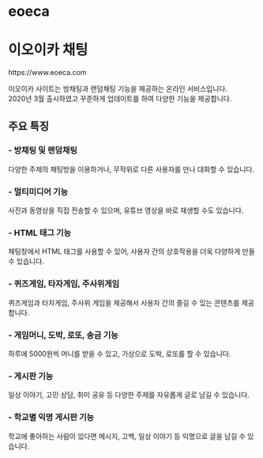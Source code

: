 # eoeca
<h1>이오이카 채팅</h1>
https://www.eoeca.com
<br>
<p>이오이카 사이트는 방채팅과 랜덤채팅 기능을 제공하는 온라인 서비스입니다.<br>
2020년 3월 출시하였고 꾸준하게 업데이트를 하여 다양한 기능을 제공합니다.</p>

<h2>주요 특징</h2>

<h3>- 방채팅 및 랜덤채팅</h3>
<p>다양한 주제의 채팅방을 이용하거나, 무작위로 다른 사용자를 만나 대화할 수 있습니다.</p>

<h3>- 멀티미디어 기능</h3>
<p>사진과 동영상을 직접 전송할 수 있으며, 유튜브 영상을 바로 재생할 수도 있습니다.</p>

<h3>- HTML 태그 기능</h3>
<p>채팅창에서 HTML 태그를 사용할 수 있어, 사용자 간의 상호작용을 더욱 다양하게 만들 수 있습니다.</p>

<h3>- 퀴즈게임, 타자게임, 주사위게임</h3>
<p>퀴즈게임과 타자게임, 주사위 게임을 제공해서 사용자 간의 즐길 수 있는 콘텐츠를 제공합니다.</p>

<h3>- 게임머니, 도박, 로또, 송금 기능</h3>
<p>하루에 5000원씩 머니를 받을 수 있고, 가상으로 도박, 로또를 할 수 있습니다.</p>

<h3>- 게시판 기능</h3>
<p>일상 이야기, 고민 상담, 취미 공유 등 다양한 주제를 자유롭게 글로 남길 수 있습니다.</p>

<h3>- 학교별 익명 게시판 기능</h3>
<p>학교에 좋아하는 사람이 있다면 메시지, 고백, 일상 이야기 등 익명으로 글을 남길 수 있습니다.</p>
